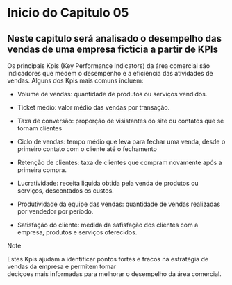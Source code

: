 # Inicio do Capitulo 05

## Neste capitulo será analisado o desempelho das vendas de uma empresa ficticia a partir de KPIs

Os principais Kpis (Key Performance Indicators) da área comercial são indicadores que medem o desempenho e a eficiência das atividades de vendas. Alguns dos Kpis mais comuns incluem:

* Volume de vendas: quantidade de produtos ou serviços vendidos.

* Ticket médio: valor médio das vendas por transação.

* Taxa de conversão: proporção de visistantes do site ou contatos que se tornam clientes

* Ciclo de vendas: tempo médio que leva para fechar uma venda, desde o primeiro contato com o cliente até o  fechamento

* Retenção de clientes: taxa de clientes que compram novamente após a primeira compra.

* Lucratividade: receita liquida obtida pela venda de produtos ou serviços, descontados os custos.

* Produtividade da equipe das vendas: quantidade de vendas realizadas por vendedor por período.

* Satisfação do cliente: medida da safisfação dos clientes com a empresa, produtos e serviços oferecidos.

>[!NOTE]
> Estes Kpis ajudam a identificar pontos fortes e fracos na estratégia de vendas da empresa e permitem tomar  
> deciçoes mais informadas para melhorar o desempelho da área comercial.

